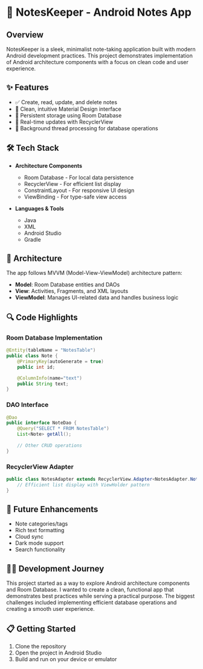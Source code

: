 # 📝 NotesKeeper - Android Notes App

## Overview
NotesKeeper is a sleek, minimalist note-taking application built with modern Android development practices. This project demonstrates implementation of Android architecture components with a focus on clean code and user experience.

## ✨ Features
- ✅ Create, read, update, and delete notes
- 📱 Clean, intuitive Material Design interface
- 💾 Persistent storage using Room Database
- 🔄 Real-time updates with RecyclerView
- 🧵 Background thread processing for database operations

## 🛠️ Tech Stack
- **Architecture Components**
  - Room Database - For local data persistence
  - RecyclerView - For efficient list display
  - ConstraintLayout - For responsive UI design
  - ViewBinding - For type-safe view access

- **Languages & Tools**
  - Java
  - XML
  - Android Studio
  - Gradle

## 📐 Architecture
The app follows MVVM (Model-View-ViewModel) architecture pattern:

- **Model**: Room Database entities and DAOs
- **View**: Activities, Fragments, and XML layouts
- **ViewModel**: Manages UI-related data and handles business logic

## 🔍 Code Highlights

### Room Database Implementation
```java
@Entity(tableName = "NotesTable")
public class Note {
    @PrimaryKey(autoGenerate = true)
    public int id;

    @ColumnInfo(name="text")
    public String text;
}
```

### DAO Interface
```java
@Dao
public interface NoteDao {
    @Query("SELECT * FROM NotesTable")
    List<Note> getAll();
    
    // Other CRUD operations
}
```

### RecyclerView Adapter
```java
public class NotesAdapter extends RecyclerView.Adapter<NotesAdapter.NoteViewHolder> {
    // Efficient list display with ViewHolder pattern
}
```

## 🚀 Future Enhancements
- Note categories/tags
- Rich text formatting
- Cloud sync
- Dark mode support
- Search functionality

## 👨‍💻 Development Journey
This project started as a way to explore Android architecture components and Room Database. I wanted to create a clean, functional app that demonstrates best practices while serving a practical purpose. The biggest challenges included implementing efficient database operations and creating a smooth user experience.

## 📋 Getting Started
1. Clone the repository
2. Open the project in Android Studio
3. Build and run on your device or emulator
